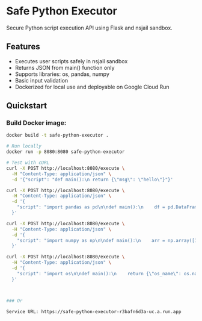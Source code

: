 # Safe Python Executor

Secure Python script execution API using Flask and nsjail sandbox.

## Features

- Executes user scripts safely in nsjail sandbox  
- Returns JSON from main() function only  
- Supports libraries: os, pandas, numpy  
- Basic input validation  
- Dockerized for local use and deployable on Google Cloud Run

## Quickstart

### Build Docker image:

```bash
docker build -t safe-python-executor .

# Run locally
docker run -p 8080:8080 safe-python-executor

# Test with cURL
curl -X POST http://localhost:8080/execute \
  -H "Content-Type: application/json" \
  -d '{"script": "def main():\n return {\"msg\": \"hello\"}"}'

curl -X POST http://localhost:8080/execute \
  -H "Content-Type: application/json" \
  -d '{
    "script": "import pandas as pd\n\ndef main():\n    df = pd.DataFrame({\"name\": [\"Alice\", \"Bob\"], \"score\": [85, 92]})\n    avg = df[\"score\"].mean()\n    return {\"average_score\": avg}"
  }'

curl -X POST http://localhost:8080/execute \
  -H "Content-Type: application/json" \
  -d '{
    "script": "import numpy as np\n\ndef main():\n    arr = np.array([1, 2, 3, 4])\n    return {\"mean\": np.mean(arr).item(), \"sum\": np.sum(arr).item()}"
  }'

curl -X POST http://localhost:8080/execute \
  -H "Content-Type: application/json" \
  -d '{
    "script": "import os\n\ndef main():\n    return {\"os_name\": os.name}"
  }'



### Or 

Service URL: https://safe-python-executor-r3bafn6d3a-uc.a.run.app
